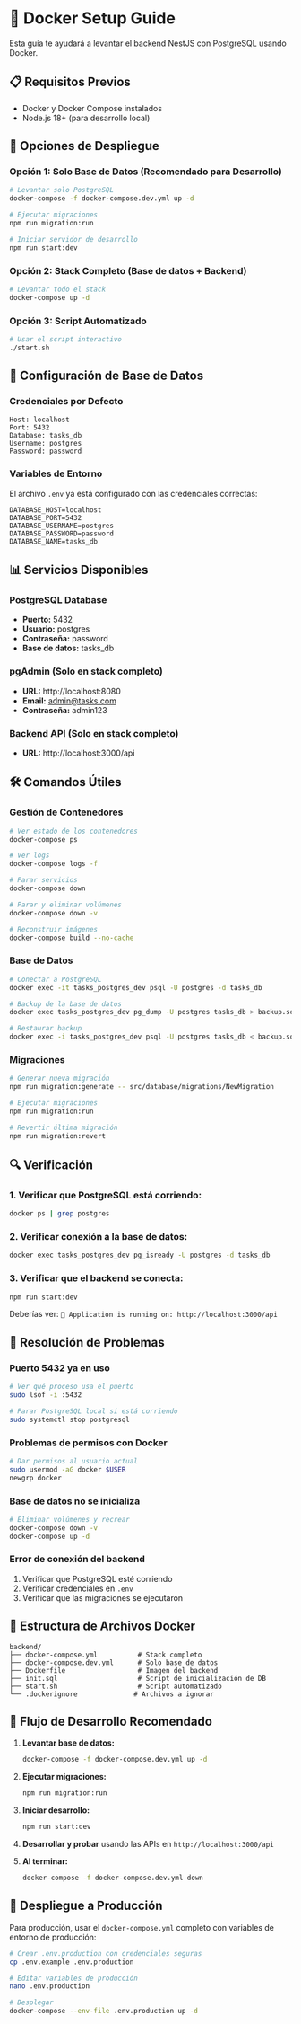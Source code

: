 # 🐳 Docker Setup Guide

Esta guía te ayudará a levantar el backend NestJS con PostgreSQL usando Docker.

## 📋 Requisitos Previos

- Docker y Docker Compose instalados
- Node.js 18+ (para desarrollo local)

## 🚀 Opciones de Despliegue

### Opción 1: Solo Base de Datos (Recomendado para Desarrollo)

```bash
# Levantar solo PostgreSQL
docker-compose -f docker-compose.dev.yml up -d

# Ejecutar migraciones
npm run migration:run

# Iniciar servidor de desarrollo
npm run start:dev
```

### Opción 2: Stack Completo (Base de datos + Backend)

```bash
# Levantar todo el stack
docker-compose up -d
```

### Opción 3: Script Automatizado

```bash
# Usar el script interactivo
./start.sh
```

## 🔧 Configuración de Base de Datos

### Credenciales por Defecto

```env
Host: localhost
Port: 5432
Database: tasks_db
Username: postgres
Password: password
```

### Variables de Entorno

El archivo `.env` ya está configurado con las credenciales correctas:

```env
DATABASE_HOST=localhost
DATABASE_PORT=5432
DATABASE_USERNAME=postgres
DATABASE_PASSWORD=password
DATABASE_NAME=tasks_db
```

## 📊 Servicios Disponibles

### PostgreSQL Database
- **Puerto:** 5432
- **Usuario:** postgres
- **Contraseña:** password
- **Base de datos:** tasks_db

### pgAdmin (Solo en stack completo)
- **URL:** http://localhost:8080
- **Email:** admin@tasks.com
- **Contraseña:** admin123

### Backend API (Solo en stack completo)
- **URL:** http://localhost:3000/api

## 🛠 Comandos Útiles

### Gestión de Contenedores

```bash
# Ver estado de los contenedores
docker-compose ps

# Ver logs
docker-compose logs -f

# Parar servicios
docker-compose down

# Parar y eliminar volúmenes
docker-compose down -v

# Reconstruir imágenes
docker-compose build --no-cache
```

### Base de Datos

```bash
# Conectar a PostgreSQL
docker exec -it tasks_postgres_dev psql -U postgres -d tasks_db

# Backup de la base de datos
docker exec tasks_postgres_dev pg_dump -U postgres tasks_db > backup.sql

# Restaurar backup
docker exec -i tasks_postgres_dev psql -U postgres tasks_db < backup.sql
```

### Migraciones

```bash
# Generar nueva migración
npm run migration:generate -- src/database/migrations/NewMigration

# Ejecutar migraciones
npm run migration:run

# Revertir última migración
npm run migration:revert
```

## 🔍 Verificación

### 1. Verificar que PostgreSQL está corriendo:

```bash
docker ps | grep postgres
```

### 2. Verificar conexión a la base de datos:

```bash
docker exec tasks_postgres_dev pg_isready -U postgres -d tasks_db
```

### 3. Verificar que el backend se conecta:

```bash
npm run start:dev
```

Deberías ver: `🚀 Application is running on: http://localhost:3000/api`

## 🐛 Resolución de Problemas

### Puerto 5432 ya en uso
```bash
# Ver qué proceso usa el puerto
sudo lsof -i :5432

# Parar PostgreSQL local si está corriendo
sudo systemctl stop postgresql
```

### Problemas de permisos con Docker
```bash
# Dar permisos al usuario actual
sudo usermod -aG docker $USER
newgrp docker
```

### Base de datos no se inicializa
```bash
# Eliminar volúmenes y recrear
docker-compose down -v
docker-compose up -d
```

### Error de conexión del backend
1. Verificar que PostgreSQL esté corriendo
2. Verificar credenciales en `.env`
3. Verificar que las migraciones se ejecutaron

## 📝 Estructura de Archivos Docker

```
backend/
├── docker-compose.yml          # Stack completo
├── docker-compose.dev.yml      # Solo base de datos
├── Dockerfile                  # Imagen del backend
├── init.sql                    # Script de inicialización de DB
├── start.sh                    # Script automatizado
└── .dockerignore              # Archivos a ignorar
```

## 🎯 Flujo de Desarrollo Recomendado

1. **Levantar base de datos:**
   ```bash
   docker-compose -f docker-compose.dev.yml up -d
   ```

2. **Ejecutar migraciones:**
   ```bash
   npm run migration:run
   ```

3. **Iniciar desarrollo:**
   ```bash
   npm run start:dev
   ```

4. **Desarrollar y probar** usando las APIs en `http://localhost:3000/api`

5. **Al terminar:**
   ```bash
   docker-compose -f docker-compose.dev.yml down
   ```

## 🚀 Despliegue a Producción

Para producción, usar el `docker-compose.yml` completo con variables de entorno de producción:

```bash
# Crear .env.production con credenciales seguras
cp .env.example .env.production

# Editar variables de producción
nano .env.production

# Desplegar
docker-compose --env-file .env.production up -d
```
